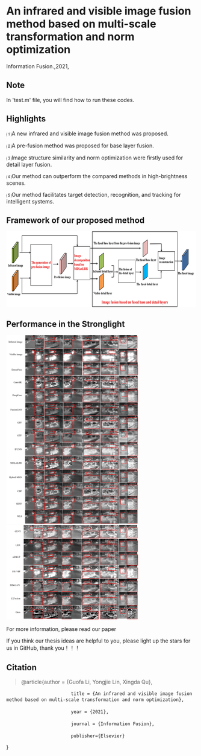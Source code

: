# An infrared and visible image fusion method based on multi-scale transformation and norm optimization
Information Fusion.,2021,
## Note
In 'test.m' file, you will find how to run these codes.
## Highlights
⑴A new infrared and visible image fusion method was proposed. 

⑵A pre-fusion method was proposed for base layer fusion. 

⑶Image structure similarity and norm optimization were firstly used for detail layer fusion. 

⑷Our method can outperform the compared methods in high-brightness scenes.

⑸Our method facilitates target detection, recognition, and tracking for intelligent systems.
## Framework of our proposed method
<img src="https://github.com/LYJ903118120/IVFusion/blob/main/Paper%20Picture/Figure%201.jpg" width="900" height="200" />

## Performance in the Stronglight
<img src="https://github.com/LYJ903118120/IVFusion/blob/main/Paper%20Picture/Figure%2010(a).jpg" width="350" height="500" /><img src="https://github.com/LYJ903118120/IVFusion/blob/main/Paper%20Picture/Figure%2010(b).jpg" width="350" height="250" />



For more information, please read our paper

If you think our thesis ideas are helpful to you, please light up the stars for us in GitHub, thank you！！！

## Citation

>@article{author = {Guofa Li, Yongjie Lin, Xingda Qu},
              
							title = {An infrared and visible image fusion method based on multi-scale transformation and norm optimization},
              
							year = {2021},
              
							journal = {Information Fusion},
              
							publisher={Elsevier}

}
